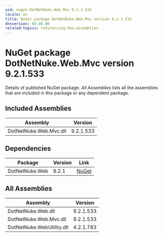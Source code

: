 ```yaml
---
uid: nuget-DotNetNuke.Web.Mvc-9.2.1.533
locale: en
title: NuGet package DotNetNuke.Web.Mvc version 9.2.1.533
dnnversion: 09.08.00
related-topics: referencing-dnn-assemblies
---
```


# NuGet package DotNetNuke.Web.Mvc version 9.2.1.533
Details of published NuGet package.
*All Assemblies* lists all the assemblies that are included in this package or any dependent package.

## Included Assemblies

|Assembly|Version|
|---|---|
|DotNetNuke.Web.Mvc.dll|9.2.1.533|

## Dependencies

|Package|Version|Link|
|---|---|---|
|DotNetNuke.Web|9.2.1|[NuGet](https://www.nuget.org/packages/DotNetNuke.Web/9.2.1)|

## All Assemblies

|Assembly|Version|
|---|---|
|DotNetNuke.Web.dll|9.2.1.533|
|DotNetNuke.Web.Mvc.dll|9.2.1.533|
|DotNetNuke.WebUtility.dll|4.2.1.783|

